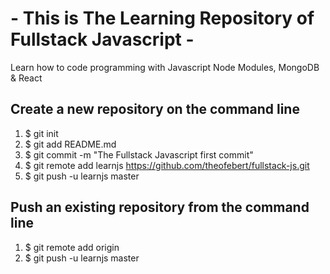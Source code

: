 
# - This is The Learning Repository of Fullstack Javascript -

Learn how to code programming with Javascript Node Modules, MongoDB & React

## Create a new repository on the command line

1. $ git init
2. $ git add README.md
3. $ git commit -m "The Fullstack Javascript first commit"
4. $ git remote add learnjs https://github.com/theofebert/fullstack-js.git
5. $ git push -u learnjs master


## Push an existing repository from the command line

1. $ git remote add origin
2. $ git push -u learnjs master
